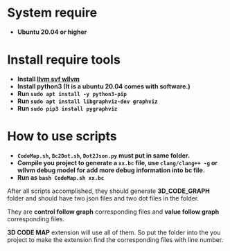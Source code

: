 # System require
- **Ubuntu 20.04 or higher**

# Install require tools

- **Install [llvm svf wllvm](https://github.com/SVF-tools/WebSVF)**
- **Install python3 (It is a ubuntu 20.04 comes with software.)**
- **Run `sudo apt install -y python3-pip`**
- **Run `sudo apt install libgraphviz-dev graphviz`**
- **Run `sudo pip3 install pygraphviz`**

# How to use scripts

- **`CodeMap.sh`, `Bc2Dot.sh`, `Dot2Json.py` must put in same folder.**
- **Compile you project to generate a `xx.bc` file, use `clang/clang++ -g` or wllvm debug model for add more debug information into bc file.**
- **Run as `bash CodeMap.sh xx.bc`**

After all scripts accomplished, they should generate **3D_CODE_GRAPH** folder and should have two json files and two dot files in the folder. 

They are **control follow graph** corresponding files and **value follow graph** corresponding files.

**3D CODE MAP** extension will use all of them. So put the folder into the you project to make the extension find the corresponding files with line number.
